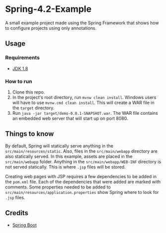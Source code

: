 # Spring-4.2-Example

A small example project made using the Spring Framework that shows how to configure projects using only annotations.

## Usage
### Requirements
* [JDK 1.8](http://www.oracle.com/technetwork/java/javase/downloads/index.html)

### How to run
1. Clone this repo.
2. In the project's root directory, run `mvnw clean install`. Windows users will have to use `mvnw.cmd clean install`. This will create a WAR file in the `target` directory.
3. Run `java -jar target/demo-0.0.1-SNAPSHOT.war`. The WAR file contains an embedded web server that will start up on port 8080.

## Things to know
By default, Spring will statically serve anything in the `src/main/resources/static`. Also, files in the `src/main/webapp` directory are also statically served. In this example, assets are placed in the `src/main/webapp` folder. Anything in the `src/main/webapp/WEB-INF` directory is not served statically. This is where `.jsp` files will be stored.

Creating web pages with JSP requires a few dependencies to be added in the `pom.xml` file. Each of the dependencies that were added are marked with comments. Some properties needed to be added to `src/main/resources/application.properties` show Spring where to look for `.jsp` files.  

## Credits
* [Spring Boot](http://projects.spring.io/spring-boot/)
